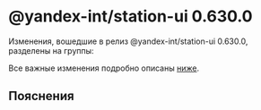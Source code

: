 # @yandex-int/station-ui 0.630.0

<!-- ЧЕЛОВЕЧЕСКОЕ ВСТУПЛЕНИЕ -->

Изменения, вошедшие в релиз @yandex-int/station-ui 0.630.0, разделены на группы:

Все важные изменения подробно описаны [ниже](#Пояснения).

## Пояснения

